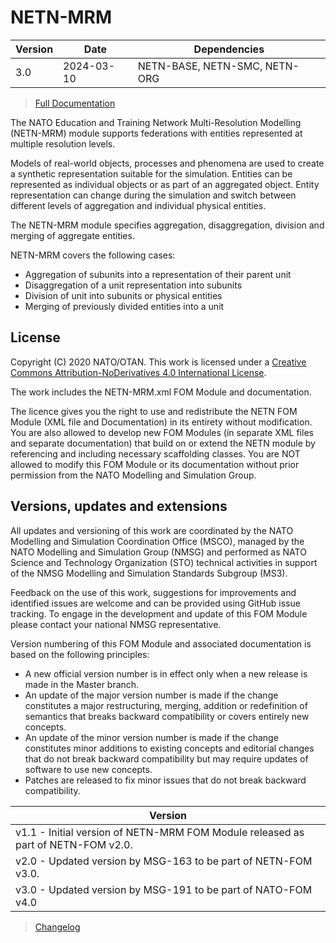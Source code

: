 # NETN-MRM


|Version| Date| Dependencies|
|---|---|---|
|3.0|2024-03-10|NETN-BASE, NETN-SMC, NETN-ORG|

> [Full Documentation](NETN-MRM.md)

The NATO Education and Training Network Multi-Resolution Modelling (NETN-MRM) module supports federations with entities represented at multiple resolution levels.

Models of real-world objects, processes and phenomena are used to create a synthetic representation suitable for the simulation. Entities can be represented as individual objects or as part of an aggregated object. Entity representation can change during the simulation and switch between different levels of aggregation and individual physical entities.  

The NETN-MRM module specifies aggregation, disaggregation, division and merging of aggregate entities.

NETN-MRM covers the following cases: 
* Aggregation of subunits into a representation of their parent unit
* Disaggregation of a unit representation into subunits
* Division of unit into subunits or physical entities
* Merging of previously divided entities into a unit

## License

Copyright (C) 2020 NATO/OTAN. This work is licensed under a [Creative Commons Attribution-NoDerivatives 4.0 International License](LICENCE.md).

The work includes the NETN-MRM.xml FOM Module and documentation.

The licence gives you the right to use and redistribute the NETN FOM Module (XML file and Documentation) in its entirety without modification. You are also allowed to develop new FOM Modules (in separate XML files and separate documentation) that build on or extend the NETN module by referencing and including necessary scaffolding classes. You are NOT allowed to modify this FOM Module or its documentation without prior permission from the NATO Modelling and Simulation Group.

## Versions, updates and extensions

All updates and versioning of this work are coordinated by the NATO Modelling and Simulation Coordination Office (MSCO), managed by the NATO Modelling and Simulation Group (NMSG) and performed as NATO Science and Technology Organization (STO) technical activities in support of the NMSG Modelling and Simulation Standards Subgroup (MS3).

Feedback on the use of this work, suggestions for improvements and identified issues are welcome and can be provided using GitHub issue tracking. To engage in the development and update of this FOM Module please contact your national NMSG representative.

Version numbering of this FOM Module and associated documentation is based on the following principles:

* A new official version number is in effect only when a new release is made in the Master branch.
* An update of the major version number is made if the change constitutes a major restructuring, merging, addition or redefinition of semantics that breaks backward compatibility or covers entirely new concepts.
* An update of the minor version number is made if the change constitutes minor additions to existing concepts and editorial changes that do not break backward compatibility but may require updates of software to use new concepts.
* Patches are released to fix minor issues that do not break backward compatibility.

|Version|
|---|
|v1.1 - Initial version of NETN-MRM FOM Module released as part of NETN-FOM v2.0.|
|v2.0 - Updated version by MSG-163 to be part of NETN-FOM v3.0.|
|v3.0 - Updated version by MSG-191 to be part of NATO-FOM v4.0|

> [Changelog](changelog.md)


